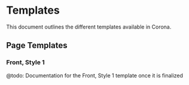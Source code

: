 # Templates

This document outlines the different templates available in Corona.

## Page Templates

### Front, Style 1

@todo: Documentation for the Front, Style 1 template once it is finalized
